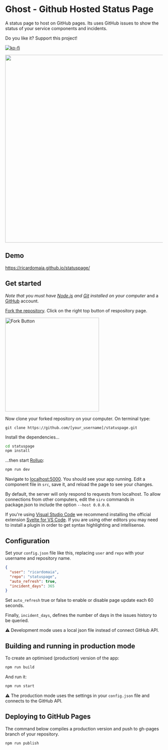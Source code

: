 # Ghost - Github Hosted Status Page

A status page to host on GitHub pages. Its uses GitHub issues to show the status of your service components and incidents.

Do you like it? Support this project!

[![ko-fi](https://www.ko-fi.com/img/githubbutton_sm.svg)](https://ko-fi.com/B0B12LOPH)

<img src="https://github.com/ricardomaia/statuspage/blob/main/screenshot.png" width="600" />

## Demo
https://ricardomaia.github.io/statuspage/

## Get started

_Note that you must have [Node.js](https://nodejs.org) and [Git](https://git-scm.com/downloads) installed on your computer_ and a [GitHub](https://github.com/join) account.

[Fork the repository](https://github.com/ricardomaia/statuspage/fork). Click on the right top button of respository page.

<a href="https://github.com/ricardomaia/statuspage/fork"><img src="https://github-images.s3.amazonaws.com/help/bootcamp/Bootcamp-Fork.png" width="300" alt="Fork Button" /></a>

Now clone your forked repository on your computer. On terminal type:

```terminal
git clone https://github.com/[your_username]/statuspage.git
```

Install the dependencies...

```bash
cd statuspage
npm install
```

...then start [Rollup](https://rollupjs.org):

```bash
npm run dev
```

Navigate to [localhost:5000](http://localhost:5000). You should see your app running. Edit a component file in `src`, save it, and reload the page to see your changes.

By default, the server will only respond to requests from localhost. To allow connections from other computers, edit the `sirv` commands in package.json to include the option `--host 0.0.0.0`.

If you're using [Visual Studio Code](https://code.visualstudio.com/) we recommend installing the official extension [Svelte for VS Code](https://marketplace.visualstudio.com/items?itemName=svelte.svelte-vscode). If you are using other editors you may need to install a plugin in order to get syntax highlighting and intellisense.

## Configuration

Set your `config.json` file like this, replacing `user` and `repo` with your username and repository name.

```json
{
  "user": "ricardomaia",
  "repo": "statuspage",
  "auto_refresh": true,
  "incident_days": 365
}
```

Set `auto_refresh` true or false to enable or disable page update each 60 seconds.

Finally, `incident_days`, defines the number of days in the issues history to be queried.

⚠️ Development mode uses a local json file instead of connect GitHub API.

## Building and running in production mode

To create an optimised (production) version of the app:

```bash
npm run build
```

And run it:

```bash
npm run start
```
⚠️ The production mode uses the settings in your `config.json` file and connects to the GitHub API.

## Deploying to GitHub Pages

The command below compiles a production version and push to gh-pages branch of your repository.

```bash
npm run publish
```
